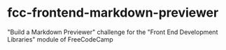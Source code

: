 # fcc-frontend-markdown-previewer
"Build a Markdown Previewer" challenge for the "Front End Development Libraries" module of FreeCodeCamp
